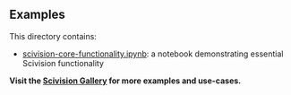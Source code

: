 ## Examples

This directory contains:
  - [scivision-core-functionality.ipynb](./scivision-core-functionality.ipynb): a notebook demonstrating essential Scivision functionality

**Visit the [Scivision Gallery](https://github.com/scivision-gallery) for more examples and use-cases.**
